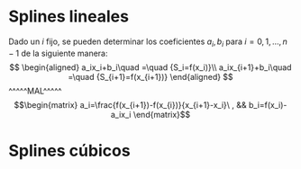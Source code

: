 # Splines lineales
Dado un $i$ fijo, se pueden determinar los coeficientes $a_i,b_i$ para $i=0,1,\dots,n-1$ de la siguiente manera:
$$
\begin{aligned}
a_ix_i+b_i\quad =\quad {S_i=f(x_i)}\\
a_ix_{i+1}+b_i\quad =\quad {S_{i+1}=f(x_{i+1})}
\end{aligned}
	$$                                     ^^^^^MAL^^^^^
$$\begin{matrix}
a_i=\frac{f(x_{i+1})-f(x_{i})}{x_{i+1}-x_i}\ , &&
b_i=f(x_i)-a_ix_i
\end{matrix}$$

# Splines cúbicos
